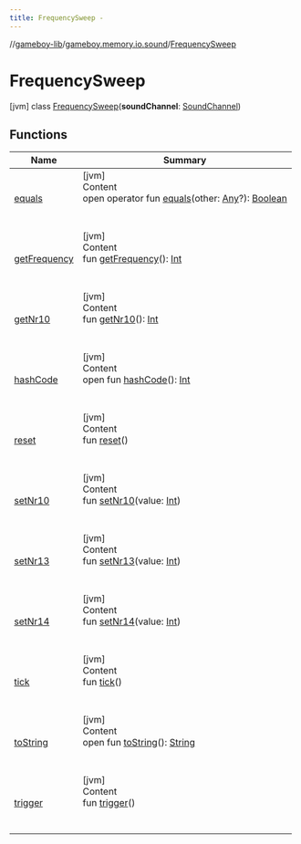 ```yaml
---
title: FrequencySweep -
---
```

//[gameboy-lib](../../index.md)/[gameboy.memory.io.sound](../index.md)/[FrequencySweep](index.md)



# FrequencySweep  
 [jvm] class [FrequencySweep](index.md)(**soundChannel**: [SoundChannel](../-sound-channel/index.md))   


## Functions  
  
|  Name|  Summary| 
|---|---|
| <a name="kotlin/Any/equals/#kotlin.Any?/PointingToDeclaration/"></a>[equals](../../gameboy.utils/-log/index.md#%5Bkotlin%2FAny%2Fequals%2F%23kotlin.Any%3F%2FPointingToDeclaration%2F%5D%2FFunctions%2F456262920)| <a name="kotlin/Any/equals/#kotlin.Any?/PointingToDeclaration/"></a>[jvm]  <br>Content  <br>open operator fun [equals](../../gameboy.utils/-log/index.md#%5Bkotlin%2FAny%2Fequals%2F%23kotlin.Any%3F%2FPointingToDeclaration%2F%5D%2FFunctions%2F456262920)(other: [Any](https://kotlinlang.org/api/latest/jvm/stdlib/kotlin/-any/index.html)?): [Boolean](https://kotlinlang.org/api/latest/jvm/stdlib/kotlin/-boolean/index.html)  <br><br><br>
| <a name="gameboy.memory.io.sound/FrequencySweep/getFrequency/#/PointingToDeclaration/"></a>[getFrequency](get-frequency.md)| <a name="gameboy.memory.io.sound/FrequencySweep/getFrequency/#/PointingToDeclaration/"></a>[jvm]  <br>Content  <br>fun [getFrequency](get-frequency.md)(): [Int](https://kotlinlang.org/api/latest/jvm/stdlib/kotlin/-int/index.html)  <br><br><br>
| <a name="gameboy.memory.io.sound/FrequencySweep/getNr10/#/PointingToDeclaration/"></a>[getNr10](get-nr10.md)| <a name="gameboy.memory.io.sound/FrequencySweep/getNr10/#/PointingToDeclaration/"></a>[jvm]  <br>Content  <br>fun [getNr10](get-nr10.md)(): [Int](https://kotlinlang.org/api/latest/jvm/stdlib/kotlin/-int/index.html)  <br><br><br>
| <a name="kotlin/Any/hashCode/#/PointingToDeclaration/"></a>[hashCode](../../gameboy.utils/-log/index.md#%5Bkotlin%2FAny%2FhashCode%2F%23%2FPointingToDeclaration%2F%5D%2FFunctions%2F456262920)| <a name="kotlin/Any/hashCode/#/PointingToDeclaration/"></a>[jvm]  <br>Content  <br>open fun [hashCode](../../gameboy.utils/-log/index.md#%5Bkotlin%2FAny%2FhashCode%2F%23%2FPointingToDeclaration%2F%5D%2FFunctions%2F456262920)(): [Int](https://kotlinlang.org/api/latest/jvm/stdlib/kotlin/-int/index.html)  <br><br><br>
| <a name="gameboy.memory.io.sound/FrequencySweep/reset/#/PointingToDeclaration/"></a>[reset](reset.md)| <a name="gameboy.memory.io.sound/FrequencySweep/reset/#/PointingToDeclaration/"></a>[jvm]  <br>Content  <br>fun [reset](reset.md)()  <br><br><br>
| <a name="gameboy.memory.io.sound/FrequencySweep/setNr10/#kotlin.Int/PointingToDeclaration/"></a>[setNr10](set-nr10.md)| <a name="gameboy.memory.io.sound/FrequencySweep/setNr10/#kotlin.Int/PointingToDeclaration/"></a>[jvm]  <br>Content  <br>fun [setNr10](set-nr10.md)(value: [Int](https://kotlinlang.org/api/latest/jvm/stdlib/kotlin/-int/index.html))  <br><br><br>
| <a name="gameboy.memory.io.sound/FrequencySweep/setNr13/#kotlin.Int/PointingToDeclaration/"></a>[setNr13](set-nr13.md)| <a name="gameboy.memory.io.sound/FrequencySweep/setNr13/#kotlin.Int/PointingToDeclaration/"></a>[jvm]  <br>Content  <br>fun [setNr13](set-nr13.md)(value: [Int](https://kotlinlang.org/api/latest/jvm/stdlib/kotlin/-int/index.html))  <br><br><br>
| <a name="gameboy.memory.io.sound/FrequencySweep/setNr14/#kotlin.Int/PointingToDeclaration/"></a>[setNr14](set-nr14.md)| <a name="gameboy.memory.io.sound/FrequencySweep/setNr14/#kotlin.Int/PointingToDeclaration/"></a>[jvm]  <br>Content  <br>fun [setNr14](set-nr14.md)(value: [Int](https://kotlinlang.org/api/latest/jvm/stdlib/kotlin/-int/index.html))  <br><br><br>
| <a name="gameboy.memory.io.sound/FrequencySweep/tick/#/PointingToDeclaration/"></a>[tick](tick.md)| <a name="gameboy.memory.io.sound/FrequencySweep/tick/#/PointingToDeclaration/"></a>[jvm]  <br>Content  <br>fun [tick](tick.md)()  <br><br><br>
| <a name="kotlin/Any/toString/#/PointingToDeclaration/"></a>[toString](../../gameboy.utils/-log/index.md#%5Bkotlin%2FAny%2FtoString%2F%23%2FPointingToDeclaration%2F%5D%2FFunctions%2F456262920)| <a name="kotlin/Any/toString/#/PointingToDeclaration/"></a>[jvm]  <br>Content  <br>open fun [toString](../../gameboy.utils/-log/index.md#%5Bkotlin%2FAny%2FtoString%2F%23%2FPointingToDeclaration%2F%5D%2FFunctions%2F456262920)(): [String](https://kotlinlang.org/api/latest/jvm/stdlib/kotlin/-string/index.html)  <br><br><br>
| <a name="gameboy.memory.io.sound/FrequencySweep/trigger/#/PointingToDeclaration/"></a>[trigger](trigger.md)| <a name="gameboy.memory.io.sound/FrequencySweep/trigger/#/PointingToDeclaration/"></a>[jvm]  <br>Content  <br>fun [trigger](trigger.md)()  <br><br><br>

